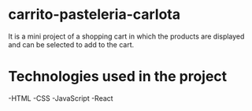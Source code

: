 # carrito-pasteleria-carlota
It is a mini project of a shopping cart in which the products are displayed and can be selected to add to the cart.

# Technologies used in the project
-HTML
-CSS
-JavaScript
-React
